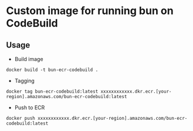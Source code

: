 # Custom image for running bun on CodeBuild

## Usage

- Build image

```
docker build -t bun-ecr-codebuild .
```

- Tagging

```
docker tag bun-ecr-codebuild:latest xxxxxxxxxxxx.dkr.ecr.[your-region].amazonaws.com/bun-ecr-codebuild:latest
```

- Push to ECR

```
docker push xxxxxxxxxxxx.dkr.ecr.[your-region].amazonaws.com/bun-ecr-codebuild:latest
```